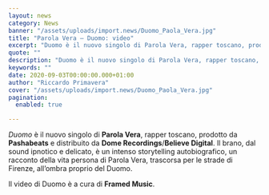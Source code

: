 ```yaml
---
layout: news
category: News
banner: "/assets/uploads/import.news/Duomo_Paola_Vera.jpg"
title: "Parola Vera – Duomo: video"
excerpt: "Duomo è il nuovo singolo di Parola Vera, rapper toscano, prodotto da Pashabeats e distribuito da Dome Recordings/Believe Digital. Il brano, dal sound ipnotico e delicato, è un intenso storytelling autobiografico, un racconto della vita persona di Parola Vera, trascorsa per le strade di Firenze, all’ombra proprio del Duomo. Il video di Duomo è a [&hellip"
quote: ""
description: "Duomo è il nuovo singolo di Parola Vera, rapper toscano, prodotto da Pashabeats e distribuito da Dome Recordings/Believe Digital. Il brano, dal sound ipnotico e delicato, è un intenso storytelling autobiografico, un racconto della vita persona di Parola Vera, trascorsa per le strade di Firenze, all’ombra proprio del Duomo. Il video di Duomo è a [&hellip"
keywords: ""
date: 2020-09-03T00:00:00.000+01:00
author: "Riccardo Primavera"
cover: "/assets/uploads/import.news/Duomo_Paola_Vera.jpg"
pagination:
  enabled: true

---
```


_Duomo_ è il nuovo singolo di **Parola Vera**, rapper toscano, prodotto da **Pashabeats** e distribuito da **Dome Recordings**/**Believe Digital**. Il brano, dal sound ipnotico e delicato, è un intenso storytelling autobiografico, un racconto della vita persona di Parola Vera, trascorsa per le strade di Firenze, all’ombra proprio del Duomo.

Il video di Duomo è a cura di **Framed Music**.